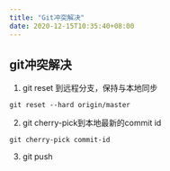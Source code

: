 ```yaml
---
title: "Git冲突解决"
date: 2020-12-15T10:35:40+08:00
---
```


## git冲突解决

1. git reset 到远程分支，保持与本地同步

```
git reset --hard origin/master
```

2. git cherry-pick到本地最新的commit id

```
git cherry-pick commit-id
```

3. git push